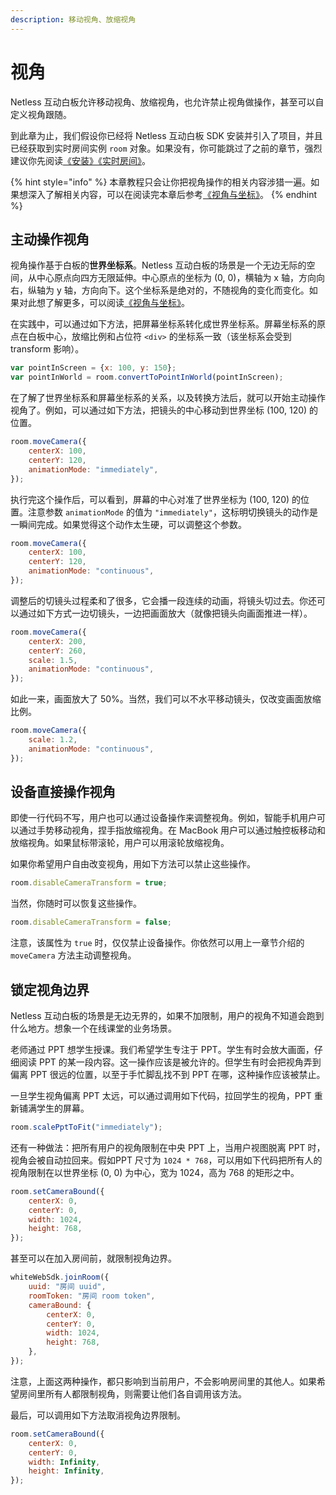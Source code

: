 ```yaml
---
description: 移动视角、放缩视角
---
```


# 视角

Netless 互动白板允许移动视角、放缩视角，也允许禁止视角做操作，甚至可以自定义视角跟随。

到此章为止，我们假设你已经将 Netless 互动白板 SDK 安装并引入了项目，并且已经获取到实时房间实例 `room` 对象。如果没有，你可能跳过了之前的章节，强烈建议你先阅读[《安装》](https://developer.netless.group/javascript/advanced-tutorial/installation)[《实时房间》](https://developer.netless.group/javascript/advanced-tutorial/realtime-room)。

{% hint style="info" %}
本章教程只会让你把视角操作的相关内容涉猎一遍。如果想深入了解相关内容，可以在阅读完本章后参考[《视角与坐标》](https://developer.netless.group/documents/client/view-and-coordinates)。
{% endhint %}

## 主动操作视角

视角操作基于白板的**世界坐标系**。Netless 互动白板的场景是一个无边无际的空间，从中心原点向四方无限延伸。中心原点的坐标为 \(0, 0\)，横轴为 x 轴，方向向右，纵轴为 y 轴，方向向下。这个坐标系是绝对的，不随视角的变化而变化。如果对此想了解更多，可以阅读[《视角与坐标》](https://developer.netless.group/documents/client/view-and-coordinates)。

在实践中，可以通过如下方法，把屏幕坐标系转化成世界坐标系。屏幕坐标系的原点在白板中心，放缩比例和占位符 `<div>` 的坐标系一致（该坐标系会受到 transform 影响）。

```javascript
var pointInScreen = {x: 100, y: 150};
var pointInWorld = room.convertToPointInWorld(pointInScreen);
```

在了解了世界坐标系和屏幕坐标系的关系，以及转换方法后，就可以开始主动操作视角了。例如，可以通过如下方法，把镜头的中心移动到世界坐标 \(100, 120\) 的位置。

```javascript
room.moveCamera({
    centerX: 100,
    centerY: 120,
    animationMode: "immediately",
});
```

执行完这个操作后，可以看到，屏幕的中心对准了世界坐标为 \(100, 120\) 的位置。注意参数 `animationMode` 的值为 `"immediately"`，这标明切换镜头的动作是一瞬间完成。如果觉得这个动作太生硬，可以调整这个参数。

```javascript
room.moveCamera({
    centerX: 100,
    centerY: 120,
    animationMode: "continuous",
});
```

调整后的切镜头过程柔和了很多，它会播一段连续的动画，将镜头切过去。你还可以通过如下方式一边切镜头，一边把画面放大（就像把镜头向画面推进一样）。

```javascript
room.moveCamera({
    centerX: 200,
    centerY: 260,
    scale: 1.5,
    animationMode: "continuous",
});
```

如此一来，画面放大了 50%。当然，我们可以不水平移动镜头，仅改变画面放缩比例。

```javascript
room.moveCamera({
    scale: 1.2,
    animationMode: "continuous",
});
```

## 设备直接操作视角

即使一行代码不写，用户也可以通过设备操作来调整视角。例如，智能手机用户可以通过手势移动视角，捏手指放缩视角。在 MacBook 用户可以通过触控板移动和放缩视角。如果鼠标带滚轮，用户可以用滚轮放缩视角。

如果你希望用户自由改变视角，用如下方法可以禁止这些操作。

```javascript
room.disableCameraTransform = true;
```

当然，你随时可以恢复这些操作。

```javascript
room.disableCameraTransform = false;
```

注意，该属性为 `true` 时，仅仅禁止设备操作。你依然可以用上一章节介绍的 `moveCamera` 方法主动调整视角。

## 锁定视角边界

Netless 互动白板的场景是无边无界的，如果不加限制，用户的视角不知道会跑到什么地方。想象一个在线课堂的业务场景。

老师通过 PPT 想学生授课。我们希望学生专注于 PPT。学生有时会放大画面，仔细阅读 PPT 的某一段内容。这一操作应该是被允许的。但学生有时会把视角弄到偏离 PPT 很远的位置，以至于手忙脚乱找不到 PPT 在哪，这种操作应该被禁止。

一旦学生视角偏离 PPT 太远，可以通过调用如下代码，拉回学生的视角，PPT 重新铺满学生的屏幕。

```javascript
room.scalePptToFit("immediately");
```

还有一种做法：把所有用户的视角限制在中央 PPT 上，当用户视图脱离 PPT 时，视角会被自动拉回来。假如PPT 尺寸为 `1024 * 768`，可以用如下代码把所有人的视角限制在以世界坐标 \(0, 0\) 为中心，宽为 1024，高为 768 的矩形之中。

```javascript
room.setCameraBound({
    centerX: 0,
    centerY: 0,
    width: 1024,
    height: 768,
});
```

甚至可以在加入房间前，就限制视角边界。

```javascript
whiteWebSdk.joinRoom({
    uuid: "房间 uuid",
    roomToken: "房间 room token",
    cameraBound: {
        centerX: 0,
        centerY: 0,
        width: 1024,
        height: 768,
    },
});
```

注意，上面这两种操作，都只影响到当前用户，不会影响房间里的其他人。如果希望房间里所有人都限制视角，则需要让他们各自调用该方法。

最后，可以调用如下方法取消视角边界限制。

```javascript
room.setCameraBound({
    centerX: 0,
    centerY: 0,
    width: Infinity,
    height: Infinity,
});
```

